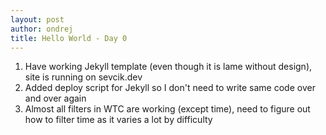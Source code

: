 ```yaml
---
layout: post
author: ondrej
title: Hello World - Day 0
---
```


1. Have working Jekyll template (even though it is lame without design), site is running on sevcik.dev
2. Added deploy script for Jekyll so I don't need to write same code over and over again
3. Almost all filters in WTC are working (except time), need to figure out how to filter time as it varies a lot by difficulty